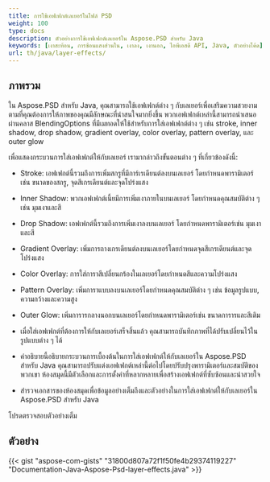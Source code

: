 ```yaml
---
title: การใช้เอฟเฟกต์เลเยอร์ในไฟล์ PSD
weight: 100
type: docs
description: ตัวอย่างการใช้เอฟเฟกต์เลเยอร์ใน Aspose.PSD สำหรับ Java
keywords: [เงาสะท้อน, การซ้อนแสงส่วนใน, เงาลง, เงานอก, ไอพีเอสดี API, Java, ตัวอย่างโค้ด]
url: th/java/layer-effects/
---
```


## **ภาพรวม**
ใน Aspose.PSD สำหรับ Java, คุณสามารถใช้เอฟเฟกต์ต่าง ๆ กับเลเยอร์เพื่อเสริมความสวยงามตามที่คุณต้องการให้ภาพของคุณมีลักษณะที่น่าสนใจมากยิ่งขึ้น พวกเอฟเฟกต์เหล่านี้สามารถนำเสนอผ่านคลาส BlendingOptions ที่มีเมทอดให้ใช้สำหรับการใส่เอฟเฟกต์ต่าง ๆ เช่น stroke, inner shadow, drop shadow, gradient overlay, color overlay, pattern overlay, และ outer glow

เพื่อแสดงกระบวนการใส่เอฟเฟกต์ให้กับเลเยอร์ เรามากล่าวถึงขั้นตอนต่าง ๆ ที่เกี่ยวข้องดังนี้:

- Stroke: เอฟเฟกต์นี้รวมถึงการเพิ่มสกรูที่มีการ์เรเดียนต์ลงบนเลเยอร์ โดยกำหนดพารามิเตอร์เช่น ขนาดของสกรู, จุดสีเกรเดียนต์และจุดโปร่งแสง
- Inner Shadow: พวกเอฟเฟกต์เนี้ยมีการเพิ่มเงาภายในบนเลเยอร์ โดยกำหนดคุณสมบัติต่าง ๆ เช่น มุมเงาและสี
- Drop Shadow: เอฟเฟกต์นี้รวมถึงการเพิ่มเงาลงบนเลเยอร์ โดยกำหนดพารามิเตอร์เช่น มุมเงาและสี
- Gradient Overlay: เพิ่มการถางเกรเดียนต์ลงบนเลเยอร์โดยกำหนดจุดสีเกรเดียนต์และจุดโปร่งแสง
- Color Overlay: การใส่การาสีเปลี่ยนกร้องในเลเยอร์โดยกำหนดสีและความโปร่งแสง
- Pattern Overlay: เพิ่มการาแบบลงบนเลเยอร์โดยกำหนดคุณสมบัติต่าง ๆ เช่น ข้อมูลรูปแบบ, ความกว้างและความสูง
- Outer Glow: เพิ่มการารกลางนอกบนเลเยอร์โดยกำหนดพารามิเตอร์เช่น ขนาดการารและสีเติม

- เมื่อใส่เอฟเฟกต์ที่ต้องการให้กับเลเยอร์เสร็จสิ้นแล้ว คุณสามารถบันทึกภาพที่ได้ปรับเปลี่ยนไว้ในรูปแบบต่าง ๆ ได้

- คำอธิบายนี้อธิบายกระบวนการเบื้องต้นในการใส่เอฟเฟกต์ให้กับเลเยอร์ใน Aspose.PSD สำหรับ Java คุณสามารถปรับแต่งเอฟเฟกต์เหล่านี้ต่อไปโดยปรับปรุงพารามิเตอร์และสมบัติของพวกเขา ห้องสมุดนี้มีตัวเลือกและการตั้งค่าที่หลากหลายเพื่อสร้างเอฟเฟกต์ที่ซับซ้อนและน่าสวยใจ

- สำรวจเอกสารของห้องสมุดเพื่อข้อมูลอย่างเต็มถึงและตัวอย่างในการใส่เอฟเฟกต์ให้กับเลเยอร์ใน Aspose.PSD สำหรับ Java

โปรดตรวจสอบตัวอย่างเต็ม

## **ตัวอย่าง**
{{< gist "aspose-com-gists" "31800d807a72f1f50fe4b29374119227" "Documentation-Java-Aspose-Psd-layer-effects.java" >}}
